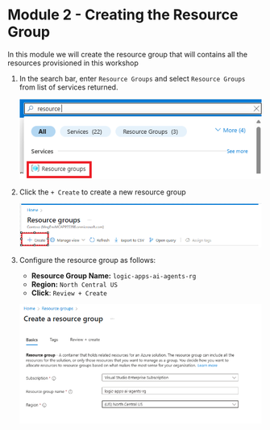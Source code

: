 # Module 2 - Creating the Resource Group
In this module we will create the resource group that will contains all the resources provisioned in this workshop

1. In the search bar, enter `Resource Groups` and select `Resource Groups` from list of services returned.

      ![Search - Resource Groups](./images/03_01_search_bar_resource_groups.png "Search Resource Groups")

1. Click the `+ Create` to create a new resource group

    ![Create New Resource Group](./images/03_02_create_resource_group.png "Create New Resource Group")

1. Configure the resource group as follows:

    - **Resource Group Name:** `logic-apps-ai-agents-rg`
    - **Region:** `North Central US`
    - **Click**:  `Review + Create`

    ![Configure Resourse Group](./images/03_03_configure_resource_group.png)